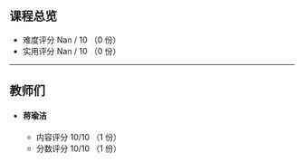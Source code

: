 ## 课程总览  
- 难度评分 Nan / 10 （0 份）  
- 实用评分 Nan / 10 （0 份） 

---

## 教师们  
- #### 蒋瑜洁  
    - 内容评分 10/10 （1 份）  
    - 分数评分 10/10 （1 份）  